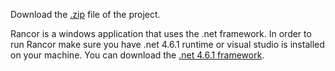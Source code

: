 Download the [.zip](https://github.com/rogerlew/rancor-release/archive/master.zip) file of the project.

Rancor is a windows application that uses the .net framework. In order to run Rancor make sure you have .net 4.6.1 runtime or visual studio is installed on your machine. You can download the [.net 4.6.1 framework](https://www.microsoft.com/en-us/download/details.aspx?id=49981).
